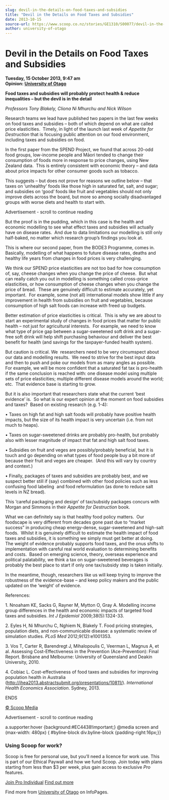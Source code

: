 ```yaml
---
slug: devil-in-the-details-on-food-taxes-and-subsidies
title: "Devil in the Details on Food Taxes and Subsidies"
date: 2013-10-15
source-url: https://www.scoop.co.nz/stories/GE1310/S00077/devil-in-the-details-on-food-taxes-and-subsidies.htm
author: university-of-otago
---
```

Devil in the Details on Food Taxes and Subsidies
================================================

**Tuesday, 15 October 2013, 9:47 am**  
**Opinion: [University of Otago](https://info.scoop.co.nz/University_of_Otago)**

**Food taxes and subsidies will probably protect health & reduce inequalities – but the devil is in the detail**

_Professors Tony Blakely, Cliona Ni Mhurchu and Nick Wilson_

Research teams we lead have published two papers in the last few weeks on food taxes and subsidies – both of which depend on what are called price elasticities.  Timely, in light of the launch last week of _Appetite for Destruction_ that is focusing public attention on our food environment, including taxes and subsidies on food.

In the first paper from the SPEND Project, we found that across 20-odd food groups, low-income people and Māori tended to change their consumption of foods more in response to price changes, using New Zealand data.  This is entirely consistent with economic theory – and data about price impacts for other consumer goods such as tobacco.

This suggests – but does not prove for reasons we outline below – that taxes on ‘unhealthy’ foods like those high in saturated fat, salt, and sugar; and subsidies on ‘good’ foods like fruit and vegetables should not only improve diets across the board, but more so among socially disadvantaged groups with worse diets and health to start with.

Advertisement - scroll to continue reading





But the proof is in the pudding, which in this case is the health and economic modelling to see what effect taxes and subsidies will actually have on disease rates.  And due to data limitations our modelling is still only half-baked, no matter which research group’s findings you look at.

This is where our second paper, from the BODE3 Programme, comes in.  Basically, modelling of what happens to future disease rates, deaths and healthy life years from changes in food prices is very challenging.

We think our SPEND price elasticities are not too bad for how consumption of, say, cheese changes when you change the price of cheese.  But what can really catch you out in modelling is something called cross-price elasticities, or how consumption of cheese changes when you change the price of bread.  These are genuinely difficult to estimate accurately, yet important.  For example, some (not all) international models show little if any improvement in health from subsidies on fruit and vegetables, because consumption of high salt foods can increase with freed up budgets.

Better estimation of price elasticities is critical.  This is why we are about to start an experimental study of changes in food prices that matter for public health – not just for agricultural interests.  For example, we need to know what type of price gap between a sugar-sweetened soft drink and a sugar-free soft drink will help shift purchasing behaviour and deliver the best benefit for health (and savings for the taxpayer-funded health system).

But caution is critical. We  researchers need to be very circumspect about our data and modelling results.  We need to strive for the best input data and then to push and poke our models from as many angles as possible.  For example, we will be more confident that a saturated fat tax is pro-health if the same conclusion is reached with: one disease model using multiple sets of price elasticities; multiple different disease models around the world; etc.  That evidence base is starting to grow.

But it is also important that researchers state what the current ‘best evidence’ is.  So what is our expert opinion at the moment on food subsidies and taxes?  Based on existing research (e.g. 1-4):

• Taxes on high fat and high salt foods will probably have positive health impacts, but the size of its health impact is very uncertain (i.e. from not much to heaps).

• Taxes on sugar-sweetened drinks are probably pro-health, but probably also with lesser magnitude of impact that fat and high salt food taxes.

• Subsidies on fruit and veges are possibly/probably beneficial, but it is touch and go depending on what types of food people buy a bit more of because their fruit and veges are cheaper.  (And this will vary by country and context.)

• Finally, packages of taxes and subsidies are probably best, and we suspect better still if (say) combined with other food policies such as less confusing food labeling  and food reformulation (as done to reduce salt levels in NZ bread).

This ‘careful packaging and design’ of tax/subsidy packages concurs with Morgan and Simmons in their _Appetite for Destruction_ book.

What we can definitely say is that healthy food policy matters.  Our foodscape is very different from decades gone past due to “market success” in producing cheap energy-dense, sugar-sweetened and high-salt foods.  Whilst it is genuinely difficult to estimate the health impact of food taxes and subsidies, it is something we simply must get better at doing.  The weight of evidence probably supports food taxes, and the onus shifts to implementation with careful real world evaluation to determining benefits and costs.  Based on emerging science, theory, overseas experience and political palatability, we think a tax on sugar-sweetened beverages is probably the best place to start if only one tax/subsidy step is taken initially.

In the meantime, though, researchers like us will keep trying to improve the robustness of the evidence-base – and keep policy makers and the public updated on the ‘weight’ of evidence.

References:

1\. Nnoaham KE, Sacks G, Rayner M, Mytton O, Gray A. Modelling income group differences in the health and economic impacts of targeted food taxes and subsidies. _Int J Epidemiol_ 2009;38(5):1324-33.

2\. Eyles H, Ni Mhurchu C, Nghiem N, Blakely T. Food pricing strategies, population diets, and non-communicable disease: a systematic review of simulation studies. _PLoS Med_ 2012;9(12):e1001353.

3\. Vos T, Carter R, Barendregt J, Mihalopoulis C, Veerman L, Magnus A, et al. Assessing Cost-Effectiveness in the Prevention (Ace-Prevention): Final Report. Brisbane and Melbourne: University of Queensland and Deakin University, 2010.

4\. Cobiac L. Cost-effectiveness of food taxes and subsidies for improving population health in Australia (http://ihea2013.abstractsubmit.org/presentations/10811/). _International Health Economics Association_. Sydney, 2013.

ENDS

[© Scoop Media](http://www.scoop.co.nz/about/terms.html)  

Advertisement - scroll to continue reading



a.supporter:hover {background:#EC4438!important;} @media screen and (max-width: 480px) { #byline-block div.byline-block {padding-right:16px;}}

### Using Scoop for work?

Scoop is free for personal use, but you’ll need a licence for work use. This is part of our Ethical Paywall and how we fund Scoop. Join today with plans starting from less than $3 per week, plus gain access to exclusive _Pro_ features.  
  
[Join Pro Individual](https://pro.scoop.co.nz/Individual/?from=ProIn24) [Find out more](https://pro.scoop.co.nz/using-scoop-for-work/?from=ProIn24)

Find more from [University of Otago](https://info.scoop.co.nz/University_of_Otago) on InfoPages.